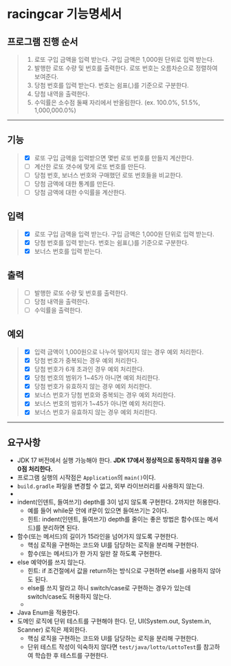 # racingcar 기능명세서

## 프로그램 진행 순서

> 1. 로또 구입 금액을 입력 받는다. 구입 금액은 1,000원 단위로 입력 받는다.
> 2. 발행한 로또 수량 및 번호를 출력한다. 로또 번호는 오름차순으로 정렬하여 보여준다.
> 3. 당첨 번호를 입력 받는다. 번호는 쉼표(,)를 기준으로 구분한다.
> 4. 당첨 내역을 출력한다.
> 5. 수익률은 소수점 둘째 자리에서 반올림한다. (ex. 100.0%, 51.5%, 1,000,000.0%)
-----------------------------------------------------
## 기능

> * [X] 로또 구입 금액을 입력받으면 몇번 로또 번호를 만들지 계산한다.
> * [ ] 계산한 로또 갯수에 맞게 로또 번호를 만든다.
> * [ ] 당첨 번호, 보너스 번호와 구매했던 로또 번호들을 비교한다.
> * [ ] 당첨 금액에 대한 통계를 만든다.
> * [ ] 당첨 금액에 대한 수익률을 계산한다.

## 입력

> * [X] 로또 구입 금액을 입력 받는다. 구입 금액은 1,000원 단위로 입력 받는다.
> * [X] 당첨 번호를 입력 받는다. 번호는 쉼표(,)를 기준으로 구분한다.
> * [X] 보너스 번호를 입력 받는다.

## 출력

> * [ ] 발행한 로또 수량 및 번호를 출력한다.
> * [ ] 당첨 내역을 출력한다.
> * [ ] 수익률을 출력한다.

## 예외

> * [X] 입력 금액이 1,000원으로 나누어 떨어지지 않는 경우 예외 처리한다.
> * [X] 당첨 번호가 중복되는 경우 예외 처리한다.
> * [X] 당첨 번호가 6개 초과인 경우 예외 처리한다.
> * [X] 당첨 번호의 범위가 1~45가 아니면 예외 처리한다.
> * [X] 당첨 번호가 유효하지 않는 경우 예외 처리한다.
> * [X] 보너스 번호가 당첨 번호와 중복되는 경우 예외 처리한다.
> * [X] 보너스 번호의 범위가 1~45가 아니면 예외 처리한다.
> * [X] 보너스 번호가 유효하지 않는 경우 예외 처리한다.
-----------------------------------------------

## 요구사항
- JDK 17 버전에서 실행 가능해야 한다. **JDK 17에서 정상적으로 동작하지 않을 경우 0점 처리한다.**
- 프로그램 실행의 시작점은 `Application`의 `main()`이다.
- `build.gradle` 파일을 변경할 수 없고, 외부 라이브러리를 사용하지 않는다.
- 
- indent(인덴트, 들여쓰기) depth를 3이 넘지 않도록 구현한다. 2까지만 허용한다.
    - 예를 들어 while문 안에 if문이 있으면 들여쓰기는 2이다.
    - 힌트: indent(인덴트, 들여쓰기) depth를 줄이는 좋은 방법은 함수(또는 메서드)를 분리하면 된다.
- 함수(또는 메서드)의 길이가 15라인을 넘어가지 않도록 구현한다.
    - 핵심 로직을 구현하는 코드와 UI를 담당하는 로직을 분리해 구현한다.
    - 함수(또는 메서드)가 한 가지 일만 잘 하도록 구현한다.
- else 예약어를 쓰지 않는다.
    - 힌트: if 조건절에서 값을 return하는 방식으로 구현하면 else를 사용하지 않아도 된다.
    - else를 쓰지 말라고 하니 switch/case로 구현하는 경우가 있는데 switch/case도 허용하지 않는다.
    - 
- Java Enum을 적용한다.
- 도메인 로직에 단위 테스트를 구현해야 한다. 단, UI(System.out, System.in, Scanner) 로직은 제외한다.
    - 핵심 로직을 구현하는 코드와 UI를 담당하는 로직을 분리해 구현한다.
    - 단위 테스트 작성이 익숙하지 않다면 `test/java/lotto/LottoTest`를 참고하여 학습한 후 테스트를 구현한다.
